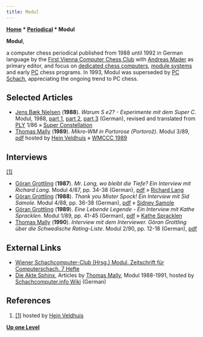```yaml
---
title: Modul
---
```

**[Home](Home "Home") \* [Periodical](Periodical "Periodical") \* Modul**


**Modul**,  

a computer chess periodical published from 1988 until 1992 in German language by the [First Vienna Computer Chess Club](index.php?title=First_Vienna_Computer_Chess_Club&action=edit&redlink=1 "First Vienna Computer Chess Club (page does not exist)") with [Andreas Mader](Andreas_Mader "Andreas Mader") as primary editor, and focus on [dedicated chess computers](Dedicated_Chess_Computers "Dedicated Chess Computers"), [module systems](Module "Module") and early [PC](IBM_PC "IBM PC") chess programs. In 1993, Modul was superseded by [PC Schach](PC_Schach "PC Schach"), appreciating the ongoing trend to PC chess. 



## Selected Articles


* [Jens Bæk Nielsen](Jens_B%C3%A6k_Nielsen "Jens Bæk Nielsen") (**1988**). *Warum S e2? - Experimente mit dem Super C*. Modul, 1988, [part 1](http://www.jens-musik.dk/modul1.jpg), [part 2](http://www.jens-musik.dk/modul2.jpg), [part 3](http://www.jens-musik.dk/modul3.jpg) (German), revised and translated from [PLY](PLY_(Magazine) "PLY (Magazine)") 1/86 » [Super Constellation](Super_Constellation "Super Constellation")
* [Thomas Mally](Thomas_Mally "Thomas Mally") (**1989**). *Mikro-WM in Portorose (Portorož)*. Modul 3/89, [pdf](http://www.schaakcomputers.nl/hein_veldhuis/database/files/09-1989,%20Modul,%20Thomas%20Mally,%20Mikro-WM%201989%20in%20Portorose.pdf) hosted by [Hein Veldhuis](Hein_Veldhuis "Hein Veldhuis") » [WMCCC 1989](WMCCC_1989 "WMCCC 1989")


## Interviews


<a id="cite-note-1" href="#cite-ref-1">[1]</a>



* [Göran Grottling](G%C3%B6ran_Grottling "Göran Grottling") (**1987**). *Mr. Lang, wo bleibt die Tiefe? Ein Interview mit Richard Lang*. Modul 4/87, pp. 34-38 (German), [pdf](http://www.schaakcomputers.nl/hein_veldhuis/database/files/12-1987,%20Modul,%20Goran%20Grottling,%20Interview%20mit%20Richard%20Lang.pdf) » [Richard Lang](Richard_Lang "Richard Lang")
* [Göran Grottling](G%C3%B6ran_Grottling "Göran Grottling") (**1988**). *Thank you Mister Spock! Ein Interview mit Sid Samole.* Modul 4/88, pp. 36-38 (German), [pdf](http://www.schaakcomputers.nl/hein_veldhuis/database/files/12-1988,%20Modul,%20Interview%20mit%20Sid%20Samole.pdf) » [Sidney Samole](Sidney_Samole "Sidney Samole")
* [Göran Grottling](G%C3%B6ran_Grottling "Göran Grottling") (**1989**). *Eine Lebende Legende - Ein Interview mit Kathe Spracklen*. Modul 1/89, pp. 41-45 (German), [pdf](http://www.schaakcomputers.nl/hein_veldhuis/database/files/03-1989,%20Modul,%20Goran%20Grottling,%20Ein%20Interview%20mit%20Kathe%20Spracklen.pdf) » [Kathe Spracklen](Kathe_Spracklen "Kathe Spracklen")
* [Thomas Mally](Thomas_Mally "Thomas Mally") (**1990**). *Interview mit dem Interviewer. Göran Grottling über die Schwedische Rating-Liste*. Modul 2/90, pp. 12-18 (German), [pdf](http://www.schaakcomputers.nl/hein_veldhuis/database/files/06-1990,%20Modul,%20Goran%20Grottling%20uber%20die%20Schwedische%20Rating-Liste.pdf)


## External Links


* [Wiener Schachcomputer-Club (Hrsg.) Modul. Zeitschrift für Computerschach. 7 Hefte](http://www.antikbuch24.de/buchdetails_12171702.html)
* [Die Akte Sphinx](http://www.schach-computer.info/wiki/index.php/CXG_Sphinx_Dominator#Die_Akte_Sphinx), Articles by [Thomas Mally](Thomas_Mally "Thomas Mally"), Modul 1988-1991, hosted by [Schachcomputer.info Wiki](http://www.schach-computer.info/wiki/index.php/Hauptseite_En) (German)


## References


1. <a id="cite-ref-1" href="#cite-note-1">[1]</a> hosted by [Hein Veldhuis](Hein_Veldhuis "Hein Veldhuis")

**[Up one Level](Periodical "Periodical")**







 
